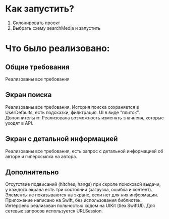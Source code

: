 # Как запустить?
 1. Склонировать проект
 2. Выбрать схему searchMedia и запустить
 
# Что было реализовано:

## Общие требования
 Реализованы все требования

## Экран поиска
 Реализованы все требования. История поиска сохраняется в UserDefaults, есть подсказки, фильтрация. UI в виде "плиток".
 Дополнительно: Реализована возможность изменять значнеия, которые уходят в API.
 
## Экран с детальной информацией
 Реализованы все требования, есть запрос с детальной информацией об авторе и гиперссылка на автора.
 
## Дополнительно
 Отсутствие подвисаний (hitches, hangs) при скроле поисковой выдачи, у каждого экрана есть три состоянии (загрузка, ошибка и контент). Элементы не показываются на экране, если нет для них информации.
 Приложение написано на Swift, без использования библиотек. 
 Интерфейс реализован польностью кодом на UIKit (без SwiftUI).
 Для сетевых запросов используется URLSession.
 
 
